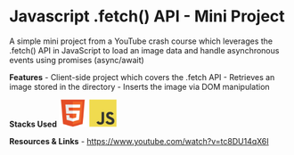 <h1>Javascript .fetch() API - Mini Project</h1>

A simple mini project from a YouTube crash course which leverages the .fetch() API in JavaScript to load an image data and handle asynchronous events using promises (async/await)

<strong>Features</strong>
    -   Client-side project which covers the .fetch API
    -   Retrieves an image stored in the directory
    -   Inserts the image via DOM manipulation


<strong>Stacks Used</strong>
<a target="_blank" rel="noopener noreferrer" href="https://github.com/devicons/devicon/blob/master/icons/html5/html5-original.svg"><img src="https://github.com/devicons/devicon/raw/master/icons/html5/html5-original.svg" alt="html5" width="50" height="50" style="max-width:100%;"></a>
<a target="_blank" rel="noopener noreferrer" href="https://github.com/devicons/devicon/blob/master/icons/javascript/javascript-original.svg"><img src="https://github.com/devicons/devicon/raw/master/icons/javascript/javascript-original.svg" alt="JavaScript" width="50" height="50" style="max-width:100%;"></a>

<strong>Resources & Links</strong>
    -   https://www.youtube.com/watch?v=tc8DU14qX6I
